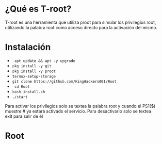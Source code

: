 # ¿Qué es T-root?

T-root es una herramienta que utiliza proot para simular los privilegios root, utilizando la palabra root como acceso directo para la activación del mismo.

# Instalación

* ` apt update && apt -y upgrade`
* ` pkg install -y git `
* ` pkg install -y proot `
* ` termux-setup-storage `
* ` git clone https://github.com/KingHackers001/Root `
* ` cd Root`
* ` bash install.sh `
* ` ./start `

Para activar los privilegios solo se textea la palabra root y cuando el PS1($) muestre # ya estará activado el servicio.
Para desactivarlo solo se textea exit para salir de él
# Root
